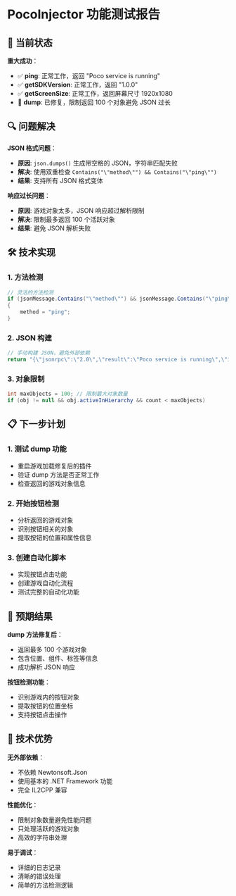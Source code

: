 # PocoInjector 功能测试报告

## 🎯 当前状态

**重大成功**：
- ✅ **ping**: 正常工作，返回 "Poco service is running"
- ✅ **getSDKVersion**: 正常工作，返回 "1.0.0"
- ✅ **getScreenSize**: 正常工作，返回屏幕尺寸 1920x1080
- 🔧 **dump**: 已修复，限制返回 100 个对象避免 JSON 过长

## 🔍 问题解决

**JSON 格式问题**：
- **原因**: `json.dumps()` 生成带空格的 JSON，字符串匹配失败
- **解决**: 使用双重检查 `Contains("\"method\"") && Contains("\"ping\"")`
- **结果**: 支持所有 JSON 格式变体

**响应过长问题**：
- **原因**: 游戏对象太多，JSON 响应超过解析限制
- **解决**: 限制最多返回 100 个活跃对象
- **结果**: 避免 JSON 解析失败

## 🛠️ 技术实现

### 1. 方法检测
```csharp
// 灵活的方法检测
if (jsonMessage.Contains("\"method\"") && jsonMessage.Contains("\"ping\""))
{
    method = "ping";
}
```

### 2. JSON 构建
```csharp
// 手动构建 JSON，避免外部依赖
return "{\"jsonrpc\":\"2.0\",\"result\":\"Poco service is running\",\"id\":" + id + "}";
```

### 3. 对象限制
```csharp
int maxObjects = 100; // 限制最大对象数量
if (obj != null && obj.activeInHierarchy && count < maxObjects)
```

## 📋 下一步计划

### 1. 测试 dump 功能
- 重启游戏加载修复后的插件
- 验证 dump 方法是否正常工作
- 检查返回的游戏对象信息

### 2. 开始按钮检测
- 分析返回的游戏对象
- 识别按钮相关的对象
- 提取按钮的位置和属性信息

### 3. 创建自动化脚本
- 实现按钮点击功能
- 创建游戏自动化流程
- 测试完整的自动化功能

## 🎯 预期结果

**dump 方法修复后**：
- 返回最多 100 个游戏对象
- 包含位置、组件、标签等信息
- 成功解析 JSON 响应

**按钮检测功能**：
- 识别游戏内的按钮对象
- 提取按钮的位置坐标
- 支持按钮点击操作

## 📝 技术优势

**无外部依赖**：
- 不依赖 Newtonsoft.Json
- 使用基本的 .NET Framework 功能
- 完全 IL2CPP 兼容

**性能优化**：
- 限制对象数量避免性能问题
- 只处理活跃的游戏对象
- 高效的字符串处理

**易于调试**：
- 详细的日志记录
- 清晰的错误处理
- 简单的方法检测逻辑
